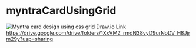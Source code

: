 # myntraCardUsingGrid

![Myntra card design using css grid](https://user-images.githubusercontent.com/99539310/163361442-b3ac65dd-cbcd-4277-b0b8-41a0ebea8926.png)
Draw.io Link
https://drive.google.com/drive/folders/1XxVM2_rmdN38vyD9urNoDV_H8Jjrm29y?usp=sharing
